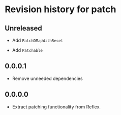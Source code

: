 # Revision history for patch

## Unreleased

* Add `PatchDMapWithReset`

* Add `Patchable`

## 0.0.0.1

* Remove unneeded dependencies

## 0.0.0.0

* Extract patching functionality from Reflex.
